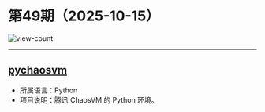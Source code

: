 # 第49期（2025-10-15）

![view-count](https://count.getloli.com/@xiaoxuan6-weekly-20251015)

---
## [pychaosvm](https://github.com/aioqzone/pychaosvm)
- 所属语言：Python
- 项目说明：腾讯 ChaosVM 的 Python 环境。
